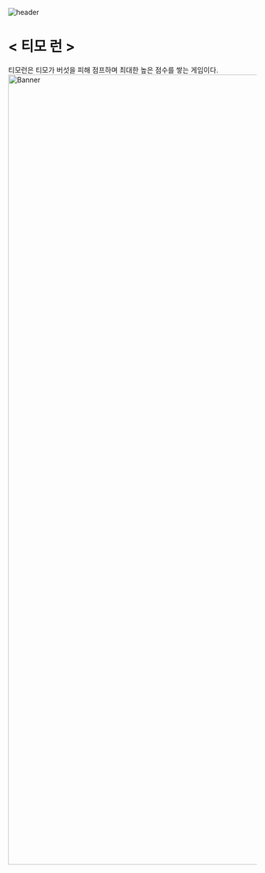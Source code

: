![header](https://github.com/user-attachments/assets/9bb2dc54-265f-4564-84ae-b9fcb6366a92)

# < 티모 런 >
티모런은 티모가 버섯을 피해 점프하며 최대한 높은 점수를 쌓는 게임이다.
<img width="1600" alt="Banner" src="https://github.com/user-attachments/assets/1406ba05-7cda-4b4b-844c-e37ea176d441" />
